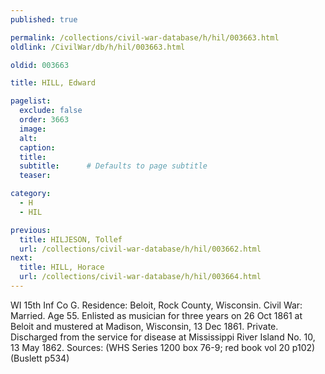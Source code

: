 ```yaml
---
published: true

permalink: /collections/civil-war-database/h/hil/003663.html
oldlink: /CivilWar/db/h/hil/003663.html

oldid: 003663

title: HILL, Edward

pagelist:
  exclude: false
  order: 3663
  image: 
  alt:
  caption:
  title:
  subtitle:      # Defaults to page subtitle
  teaser:

category: 
  - H 
  - HIL

previous:
  title: HILJESON, Tollef
  url: /collections/civil-war-database/h/hil/003662.html  
next:
  title: HILL, Horace
  url: /collections/civil-war-database/h/hil/003664.html   
---
```

WI 15th Inf Co G. Residence: Beloit, Rock County, Wisconsin. Civil War: Married. Age 55. Enlisted as musician for three years on 26 Oct 1861 at Beloit and mustered at Madison, Wisconsin, 13 Dec 1861. Private. Discharged from the service for disease at Mississippi River Island No. 10, 13 May 1862. Sources: (WHS Series 1200 box 76-9; red book vol 20 p102) (Buslett p534)